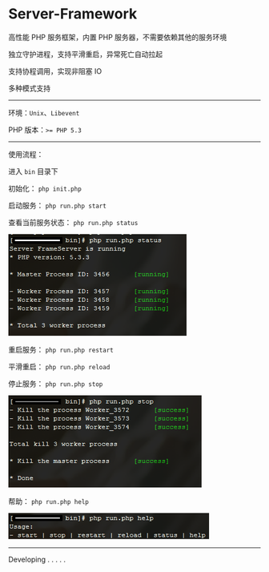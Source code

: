 # Server-Framework

高性能 PHP 服务框架，内置 PHP 服务器，不需要依赖其他的服务环境

独立守护进程，支持平滑重启，异常死亡自动拉起

支持协程调用，实现非阻塞 IO

多种模式支持

---

环境：`Unix`、`Libevent`

PHP 版本：`>= PHP 5.3`

---


使用流程：

进入 `bin` 目录下

初始化： `php init.php`

启动服务： `php run.php start`

查看当前服务状态： `php run.php status`

![](https://raw.githubusercontent.com/kof97/Server-Framework/master/images/status.png)

重启服务： `php run.php restart`

平滑重启： `php run.php reload`

停止服务： `php run.php stop`

![](https://raw.githubusercontent.com/kof97/Server-Framework/master/images/stop.png)

帮助： `php run.php help`

![](https://raw.githubusercontent.com/kof97/Server-Framework/master/images/help.png)

---

Developing . . . . .



